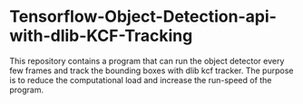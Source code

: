 # Tensorflow-Object-Detection-api-with-dlib-KCF-Tracking
This repository contains a program that can run the object detector every few frames and track the bounding boxes with dlib kcf tracker. The purpose is to reduce the computational load and increase the run-speed of the program. 
